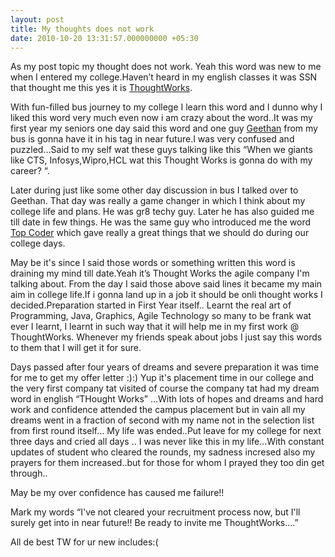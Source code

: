 ```yaml
---
layout: post
title: My thoughts does not work
date: 2010-10-20 13:31:57.000000000 +05:30
---
```

As my post topic my thought does not work. Yeah this word was new to me when I entered my college.Haven’t heard in my english classes it was SSN that thought me this yes it is [ThoughtWorks](http://www.thoughtworks.com/).

With fun-filled bus journey to my college I learn this word and I dunno why I liked this word very much even now i am crazy about the word..It was my first year my seniors one day said this word and one guy  [Geethan](https://www.facebook.com/jeygeethan) from my bus is gonna have it in his tag in near future.I was very confused and puzzled…Said to my self wat these guys talking like this “When we giants like CTS, Infosys,Wipro,HCL wat this Thought Works is gonna do with my career? “.

Later during just like some other day discussion in bus I talked over to Geethan. That day was really a game changer in which I think about my college life and plans. He was gr8 techy guy. Later he has also guided me till date in few things. He was the same guy who introduced me the word [Top Coder](http://www.topcoder.com/) which gave really a great things that we should do during our college days.

May be it's since I said those words or something written this word is draining my mind till date.Yeah it’s Thought Works the agile company I'm talking about. From the day I said those above said lines it became my main aim in college life.If i gonna land up in a job it should be onli thought works I decided.Preparation started in First Year itself..
Learnt the real art of Programming, Java, Graphics, Agile Technology so many to be frank wat ever I learnt, I learnt in such way that it will help me in my first work @ ThoughtWorks. Whenever my friends speak about jobs I just say this words to them that I will get it for sure.


Days passed after four years of dreams and severe preparation it was time for me to get my offer letter :):) Yup it's placement time in our college and  the very first company tat visited  of course the company tat had my dream word in english “THought Works” …With lots of hopes and dreams and hard work and confidence attended the campus placement but in vain all my dreams went in a fraction of second with my name not in the selection list from first round itself… My life was ended..Put leave for my college for next three days and cried all days .. I was never like this in my life…With constant updates of student who cleared the rounds, my sadness incresed also my prayers for them increased..but for those for whom I prayed they too din get through..

May be my over confidence has caused me failure!!

Mark my words “I've not cleared your recruitment process now, but I'll surely get into in near future!! Be ready to invite me ThoughtWorks….”

All de best TW for ur new includes:(
